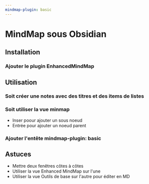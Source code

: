 ```yaml
---
mindmap-plugin: basic
---
```


# MindMap sous Obsidian

## Installation

### Ajouter le plugin EnhancedMindMap

## Utilisation

### Soit créer une notes avec des titres et des items de listes

### Soit utiliser la vue minmap
- Inser poour ajouter un sous noeud
- Entrée pour ajouter un noeud parent

### Ajouter l'entête mindmap-plugin: basic
## Astuces
- Mettre deux fenêtres côtes à côtes
- Utiliser la vue Enhanced MindMap sur l'une
- Utiliser la vue Outils de base sur l'autre pour éditer en MD
